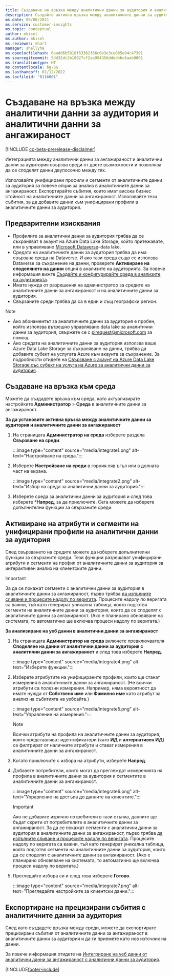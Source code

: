 ```yaml
---
title: Създаване на връзка между аналитични данни за аудитория и аналитични данни за ангажираност
description: Създайте активна връзка между аналитичните данни за аудитория и аналитичните данни за ангажираност, за да активирате двупосочно споделяне на данни.
ms.date: 09/08/2021
ms.service: customer-insights
ms.topic: conceptual
author: mkisel
ms.author: mkisel
ms.reviewer: mhart
manager: shellyha
ms.openlocfilehash: 6aadd6b5018f63362f86c0e3e3ce085e94c47391
ms.sourcegitcommit: 5dd32dc2b18027cf2aa954356dded4bc6aab9801
ms.translationtype: HT
ms.contentlocale: bg-BG
ms.lasthandoff: 02/12/2022
ms.locfileid: "8116001"
---
```

# <a name="create-a-link-between-audience-insights-and-engagement-insights"></a>Създаване на връзка между аналитични данни за аудитория и аналитични данни за ангажираност

[!INCLUDE [cc-beta-prerelease-disclaimer](includes/cc-beta-prerelease-disclaimer.md)]

Интеграцията между аналитични данни за ангажираност и аналитични данни за аудитория свързва среди от двете възможности и позволява да се споделят данни двупосочно между тях.

Използвайте унифицирани профили и сегменти от аналитичните данни за аудитория за повече опции за анализ в аналитичните данни за ангажираност. Експортирайте събития, които имат висока бизнес стойност на аналитичните данни за ангажираност. Използвайте тези събития, за да добавите данни към унифицирани профили в аналитичните данни за аудитория.

## <a name="prerequisites"></a>Предварителни изисквания

- Профилите за аналитични данни за аудитория трябва да се съхраняват в акаунт на Azure Data Lake Storage, който притежавате, или в управлявано [Microsoft Dataverse](/powerapps/maker/data-platform/data-platform-intro)&ndash;data lake. 
- Средата на аналитичните данни за аудитория трябва да има свързана среда на Dataverse. И ако тази среда също се използва Dataverse за съхранение на данни, проверете **Активиране на споделянето на данни** опция в анализите на аудиторията. За повече информация вижте [Създайте и конфигурирайте среда в анализите на аудиторията](../audience-insights/create-environment.md).
- Имате нужда от разрешения на администратор за средите на аналитичните данни за ангажираност и на аналитичните данни за аудитория.
- Свързаните среди трябва да са в един и същ географски регион.

> [!NOTE]
> - Ако абонаментът за аналитичните данни за аудитория е пробен, който използва вътрешно управлявано data lake за аналитични данни за аудитория, свържете се с [pirequest@microsoft.com](mailto:pirequest@microsoft.com) за помощ. 
> - Ако средата на аналитичните данни за аудитория използва ваше Azure Data Lake Storage за съхраняване на данни, трябва да добавите субект на услугата Azure към акаунта за съхранение. За подробности отидете на [Свързване с акаунт на Azure Data Lake Storage със субект на услуга на Azure за аналитични данни за аудитория](../audience-insights/connect-service-principal.md). 


## <a name="create-an-environment-link"></a>Създаване на връзка към среда

Можете да създадете връзка към среда, като актуализирате настройките **Администратор** > **Среда** в аналитичните данни за ангажираност.

**За да установите активна връзка между аналитичните данни за аудитория и аналитичните данни за ангажираност**

1. На страницата **Администратор на среда** изберете раздела **Свързване на среди**.

    :::image type="content" source="media/integrate1.png" alt-text="Настройване на среда.":::

1. Изберете **Настройване на среди** в горния ляв ъгъл или в долната част на екрана.

     :::image type="content" source="media/integrate2.png" alt-text="Избор на среда за аналитични данни за аудитория.":::

1. Изберете среда за аналитични данни за аудитория и след това изберете ***Напред**, за да приключите. Сега можете да изберете допълнителни функции за свързаните среди.
 
## <a name="enable-audience-insights-unified-profiles-attributes-and-segments"></a>Активиране на атрибути и сегменти на унифицирани профили на аналитични данни за аудитория

След свързването на средите можете да изберете допълнителни функции за свързаните среди. Тези функции разрешават унифицирани атрибути и сегменти на профил от аналитичните данни за аудитория за интерактивен анализ на клиентските данни.

> [!IMPORTANT]
> За да се покажат сегменти с аналитични данни за аудитория в аналитичните данни за ангажираност, първо трябва [да изпълните сливане и процесите надолу по веригата](../audience-insights/merge-entities.md). Процесите надолу по веригата са важни, тъй като генерират уникална таблица, която подготвя сегменти на аналитичните данни за аудитория, които да се споделят с аналитичните данни за ангажираност. (Ако е планирано обновяване на системата, то автоматично ще включва процеси надолу по веригата.)

**За анализиране на уеб данни в аналитични данни за ангажираност**

1. На страницата **Администратор на среда** включете превключвателя **Споделяне на данни от аналитични данни за аудитория с аналитични данни за ангажираност** и след това изберете **Напред**.

    :::image type="content" source="media/integrate4.png" alt-text="Изберете функции.":::

1. Изберете атрибутите на унифицираните профили, които ще станат измерения в аналитичните данни за ангажираност. (Не всички атрибути са полезни измерения. Например, няма вероятност да имате нужда от **Собствено име** или **Фамилно име** като атрибут за анализ на събитията на уебсайта.)

    :::image type="content" source="media/integrate5.png" alt-text="Управление на измерения.":::

   >[!NOTE]
   > Всички атрибути на профила на аналитичните данни за аудитория, които представляват идентификатори (като **ИД** и **алтернативен ИД**) се филтрират от наличните атрибути и стават измерения в аналитичните данни за ангажираност.

1. Когато приключите с избора на атрибути, изберете **Напред**.
1. Добавете потребители, които могат да преглеждат измеренията на профила в аналитичните данни за аудитория и сегментите в аналитичните данни за ангажираност.

    :::image type="content" source="media/integrate6.png" alt-text="Управление на достъпа до данните на клиентите.":::

   > [!IMPORTANT]
   > Ако не добавите изрично потребители в тази стъпка, данните ще бъдат скрити от потребителите в аналитичните данни за ангажираност.
   > За да се покажат сегменти с аналитични данни за аудитория в аналитичните данни за ангажираност, първо трябва [да изпълните сливане и процесите надолу по веригата](../audience-insights/merge-entities.md). Процесите надолу по веригата са важни, тъй като генерират уникална таблица, която подготвя сегменти на аналитичните данни за аудитория, които да се споделят с аналитичните данни за ангажираност. (Ако е планирано обновяване на системата, то автоматично ще включва процеси надолу по веригата.)

1. Прегледайте избора си и след това изберете **Готово**.

    :::image type="content" source="media/integrate7.png" alt-text="Прегледайте настройките за клиентски данни.":::

## <a name="export-refined-events-to-audience-insights"></a>Експортиране на прецизирани събития с аналитичните данни за аудитория

След като създадете връзка между среди, можете да експортирате прецизирани събития от аналитичните данни за ангажираност в аналитичните данни за аудитория и да ги приемете като нов източник на данни. 

За повече информация отидете на [Интегриране на уеб данни от аналитични данни за ангажираност с аналитични данни за аудитория](../audience-insights/integrate-engagement-insights.md).

<!--
## Share engagement insights refined events with audience insights

After you create a link between environments, a new option becomes available for you to share [refined events](refined-events.md) with audience insights.

Consider the following when creating refined events for audience insights: 

- Provide a meaningful name for the refined event. It will be used as an activity name in audience insights.
- Select at least the following properties to create an activity in audience insights: 
    - Signal.Action.Name indicates the activity details.
    - Signal.User.Id maps with the customer ID.
    - Signal.View.Uri is a web address as a basis for segments or measures.
    - Signal.Export.Id is a primary key for events.
    - Signal.Timestamp determines the date and time for the activity.

To share refined events:

1. From the engagement insights menu, select **Data** and then select the **Events** tab.
2. On the **Action** menu, select **Share as activity**.

    :::image type="content" source="media/integrate8.png" alt-text="Data shared events settings.":::

3. You can view and stop actively shared events on the **Export and Sharing** tab.
4. -- per Michael K, we need a mock here (Mukesh needs to update to reflect what happens in AUI once a user shares a refined event (i.e. no longer AUI, data wrangler needs to go discover data in the storage, the shared event is available as a DS and entity, correct?)

### Attach refined events shared as activities to unified profiles in audience insights

You can bring customer web activity data from engagement insights into audience insights. In addition to transactional, demographic, or behavioral data, you can view activities on the web in unified customer profiles. You can then use these profiles to get insights such as segments, measures, and predictions for audience activation.

Follow the steps in [data unification](../audience-insights/data-unification.md) to map, match, and merge website authentication information to unified profiles in audience insights.

You can also share refined events that are now available in audience insights, identified as data sources and entities. 

Next, you can relate event data from engagement insights as unified activities in customer profiles.

### Relate refined event data as an activity of a customer profile

After unifying the data, you can configure the activity for the customer profile. For more information, go to [Customer activities](../audience-insights/activities.md).

:::image type="content" source="media/web-event-activity.png" alt-text="Activities page with expanded Edit activity pane.":::

Next, configure the new activity by using mapping elements: 

- **Primary Key**: Signal.Export.Id, a unique ID that is available for every event record in engagement insights. This property is automatically generated.

- **Timestamp**: Signal.Timestamp in the event property.

- **Event**: Signal.Name, the event name that you want to track.

- **Web address**: Signal.View.Uri that refers to the URI of the page that created the event.

- **Details**: Signal.Action.Name to represent the information to associate with the event. The selected property in this case indicates that the event is for email promotion.

- **Activity type**: In this example, we choose the existing activity type WebLog. This selection is a useful filter option to run prediction models or create segments based on this activity type.

- **Set up relationship**: This important setting ties the activity to existing customer profiles. **Signal.User.Id** is the identifier configured in the SDK to be collected. It relates to the user ID in other data sources that are configured in audience insights. 

This example configures the relationship between Signal.User.Id and RetailCustomers:CustomerRetailId, which is the primary key that was identified in the map step of the data unification process.

After processing the activities, you can review customer records and open a customer card to see activities from engagement insights in the timeline. 

> [!TIP]
> To find a customer ID that has an engagement insights activity, go to **Entities** and preview the data for the UnifiedActivity entity. **ActivityTypeDisplay = WebLog** contains the engagement insights activity configured in the preceding example. Copy the customer ID for one of those records and search<!--note from editor: Edit okay? I couldn't quite follow this.-- > for that ID on the **Customers** page.

--> 

[!INCLUDE[footer-include](../includes/footer-banner.md)]
